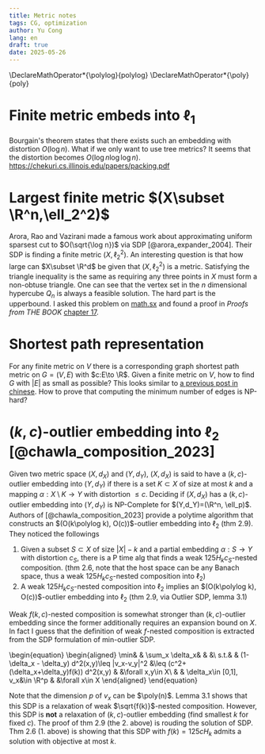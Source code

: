 ```yaml
---
title: Metric notes
tags: CG, optimization
author: Yu Cong
lang: en
draft: true
date: 2025-05-26
---
```


\DeclareMathOperator*{\polylog}{polylog}
\DeclareMathOperator*{\poly}{poly}

# Finite metric embeds into $\ell_1$

Bourgain's theorem states that there exists such an embedding with distortion $O(\log n)$. What if we only want to use tree metrics? It seems that the distortion becomes $O(\log n \log \log n)$. <https://chekuri.cs.illinois.edu/papers/packing.pdf>

# Largest finite metric $(X\subset \R^n,\ell_2^2)$

Arora, Rao and Vazirani made a famous work about approximating uniform sparsest cut to $O(\sqrt{\log n})$ via SDP [@arora_expander_2004]. Their SDP is finding a finite metric $(X,\ell_2^2)$. An interesting question is that how large can $X\subset \R^d$ be given that $(X,\ell_2^2)$ is a metric. Satisfying the triangle inequality is the same as requiring any three points in $X$ must form a non-obtuse triangle. One can see that the vertex set in the $n$ dimensional hypercube $Q_n$ is always a feasible solution. The hard part is the upperbound. I asked this problem on [math.sx](https://math.stackexchange.com/questions/5066765) and found a proof in *Proofs from THE BOOK* [chapter 17](https://link.springer.com/chapter/10.1007/978-3-662-57265-8_17).


# Shortest path representation

For any finite metric on $V$ there is a corresponding graph shortest path metric on $G=(V,E)$ with $c:E\to \R$. Given a finite metric on $V$, how to find $G$ with $|E|$ as small as possible? This looks similar to [a previous post in chinese](/posts/2023-01-26-minDAG.html). How to prove that computing the minimum number of edges is NP-hard?

# $(k,c)$-outlier embedding into $\ell_2$ [@chawla_composition_2023]

Given two metric space $(X,d_X)$ and $(Y,d_Y)$, $(X,d_X)$ is said to have a $(k,c)$-outlier embedding into $(Y,d_Y)$ if there is a set $K\subset X$ of size at most $k$ and a mapping $\alpha: X\setminus K \to Y$ with distortion $\leq c$. Deciding if $(X,d_X)$ has a $(k,c)$-outlier embedding into $(Y,d_Y)$ is NP-Complete for $(Y,d_Y)=(\R^n, \ell_p)$.
Authors of [@chawla_composition_2023] provide a polytime algorithm that constructs an $(O(k\polylog k), O(c))$-outlier embedding into $\ell_2$ (thm 2.9). They noticed the followings

1. Given a subset $S\subset X$ of size $|X|-k$ and a partial embedding $\alpha: S \to Y$ with distortion $c_S$, there is a P time alg that finds a weak $125 H_k c_S$-nested composition. (thm 2.6, note that the host space can be any Banach space, thus a weak $125 H_k c_S$-nested composition into $\ell_2$)
2. A weak $125 H_k c_S$-nested composition into $\ell_2$ implies an $(O(k\polylog k), O(c))$-outlier embedding into $\ell_2$ (thm 2.9, via Outlier SDP, lemma 3.1)

Weak $f(k,c)$-nested composition is somewhat stronger than $(k,c)$-outlier embedding since the former additionally requires an expansion bound on $X$.
In fact I guess that the definition of weak $f$-nested composition is extracted from the SDP formulation of min-outlier SDP.

\begin{equation}
\begin{aligned}
\min&   &   \sum_x \delta_x&    &   &\\
s.t.&   &   (1-\delta_x - \delta_y) d^2(x,y)\leq \|v_x-v_y\|^2 &\leq (c^2+(\delta_x+\delta_y)f(k)) d^2(x,y) &   &\forall x,y\in X\\
    &   &   \delta_x\in [0,1], v_x&\in \R^p   &   &\forall x\in X
\end{aligned}
\end{equation}

Note that the dimension $p$ of $v_x$ can be $\poly(n)$. Lemma 3.1 shows that this SDP is a relaxation of weak $\sqrt{f(k)}$-nested composition. However, this SDP is **not** a relaxation of $(k,c)$-outlier embedding (find smallest $k$ for fixed $c$). The proof of thm 2.9 (the 2. above) is rouding the solution of SDP. Thm 2.6 (1. above) is showing that this SDP with $f(k)=125c H_k$ admits a solution with objective at most $k$.

